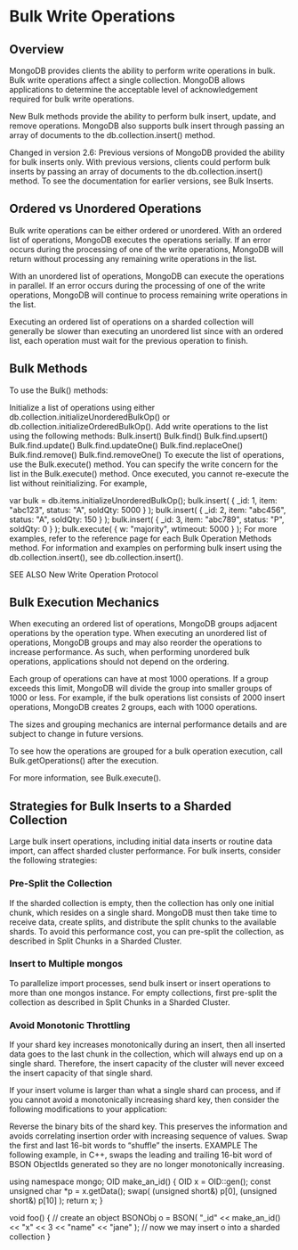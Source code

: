 # Bulk Write Operations

## Overview

MongoDB provides clients the ability to perform write operations in bulk. Bulk write operations affect a single collection. MongoDB allows applications to determine the acceptable level of acknowledgement required for bulk write operations.

New Bulk methods provide the ability to perform bulk insert, update, and remove operations. MongoDB also supports bulk insert through passing an array of documents to the db.collection.insert() method.

Changed in version 2.6: Previous versions of MongoDB provided the ability for bulk inserts only. With previous versions, clients could perform bulk inserts by passing an array of documents to the db.collection.insert() method. To see the documentation for earlier versions, see Bulk Inserts.

## Ordered vs Unordered Operations

Bulk write operations can be either ordered or unordered. With an ordered list of operations, MongoDB executes the operations serially. If an error occurs during the processing of one of the write operations, MongoDB will return without processing any remaining write operations in the list.

With an unordered list of operations, MongoDB can execute the operations in parallel. If an error occurs during the processing of one of the write operations, MongoDB will continue to process remaining write operations in the list.

Executing an ordered list of operations on a sharded collection will generally be slower than executing an unordered list since with an ordered list, each operation must wait for the previous operation to finish.

## Bulk Methods

To use the Bulk() methods:

Initialize a list of operations using either db.collection.initializeUnorderedBulkOp() or db.collection.initializeOrderedBulkOp().
Add write operations to the list using the following methods:
Bulk.insert()
Bulk.find()
Bulk.find.upsert()
Bulk.find.update()
Bulk.find.updateOne()
Bulk.find.replaceOne()
Bulk.find.remove()
Bulk.find.removeOne()
To execute the list of operations, use the Bulk.execute() method. You can specify the write concern for the list in the Bulk.execute() method.
Once executed, you cannot re-execute the list without reinitializing.
For example,

var bulk = db.items.initializeUnorderedBulkOp();
bulk.insert( { _id: 1, item: "abc123", status: "A", soldQty: 5000 } );
bulk.insert( { _id: 2, item: "abc456", status: "A", soldQty: 150 } );
bulk.insert( { _id: 3, item: "abc789", status: "P", soldQty: 0 } );
bulk.execute( { w: "majority", wtimeout: 5000 } );
For more examples, refer to the reference page for each Bulk Operation Methods method. For information and examples on performing bulk insert using the db.collection.insert(), see db.collection.insert().

SEE ALSO
New Write Operation Protocol

## Bulk Execution Mechanics

When executing an ordered list of operations, MongoDB groups adjacent operations by the operation type. When executing an unordered list of operations, MongoDB groups and may also reorder the operations to increase performance. As such, when performing unordered bulk operations, applications should not depend on the ordering.

Each group of operations can have at most 1000 operations. If a group exceeds this limit, MongoDB will divide the group into smaller groups of 1000 or less. For example, if the bulk operations list consists of 2000 insert operations, MongoDB creates 2 groups, each with 1000 operations.

The sizes and grouping mechanics are internal performance details and are subject to change in future versions.

To see how the operations are grouped for a bulk operation execution, call Bulk.getOperations() after the execution.

For more information, see Bulk.execute().

## Strategies for Bulk Inserts to a Sharded Collection

Large bulk insert operations, including initial data inserts or routine data import, can affect sharded cluster performance. For bulk inserts, consider the following strategies:

### Pre-Split the Collection
If the sharded collection is empty, then the collection has only one initial chunk, which resides on a single shard. MongoDB must then take time to receive data, create splits, and distribute the split chunks to the available shards. To avoid this performance cost, you can pre-split the collection, as described in Split Chunks in a Sharded Cluster.

### Insert to Multiple mongos
To parallelize import processes, send bulk insert or insert operations to more than one mongos instance. For empty collections, first pre-split the collection as described in Split Chunks in a Sharded Cluster.

### Avoid Monotonic Throttling
If your shard key increases monotonically during an insert, then all inserted data goes to the last chunk in the collection, which will always end up on a single shard. Therefore, the insert capacity of the cluster will never exceed the insert capacity of that single shard.

If your insert volume is larger than what a single shard can process, and if you cannot avoid a monotonically increasing shard key, then consider the following modifications to your application:

Reverse the binary bits of the shard key. This preserves the information and avoids correlating insertion order with increasing sequence of values.
Swap the first and last 16-bit words to “shuffle” the inserts.
EXAMPLE
The following example, in C++, swaps the leading and trailing 16-bit word of BSON ObjectIds generated so they are no longer monotonically increasing.

using namespace mongo;
OID make_an_id() {
  OID x = OID::gen();
  const unsigned char *p = x.getData();
  swap( (unsigned short&) p[0], (unsigned short&) p[10] );
  return x;
}

void foo() {
  // create an object
  BSONObj o = BSON( "_id" << make_an_id() << "x" << 3 << "name" << "jane" );
  // now we may insert o into a sharded collection
}